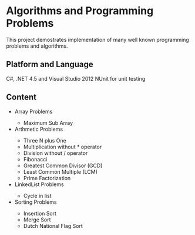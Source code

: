 Algorithms and Programming Problems 
====================================

This project demostrates implementation of many well known programming problems and algorithms. 

Platform and Language
---------------------

C#, .NET 4.5 and Visual Studio 2012
NUnit for unit testing 

Content
--------

<ul>
	<li>Array Problems</li>
		<ul>
			<li> Maximum Sub Array </li>
		</ul>
	<li>Arthmetic Problems</li>
		<ul>
			<li> Three N plus One </li>
			<li> Multiplication without * operator </li>
			<li> Division without / operator </li>
			<li> Fibonacci </li>
			<li> Greatest Common Divisor (GCD) </li>
			<li> Least Common Multiple (LCM) </li>
			<li> Prime Factorization </li>
		</ul>
	<li>LinkedList Problems</li>
		<ul>
			<li> Cycle in list </li>
		</ul>
	<li>Sorting Problems</li>
		<ul>
			<li> Insertion Sort </li>
			<li> Merge Sort </li>
			<li> Dutch National Flag Sort </li>
		</ul>
</ul>